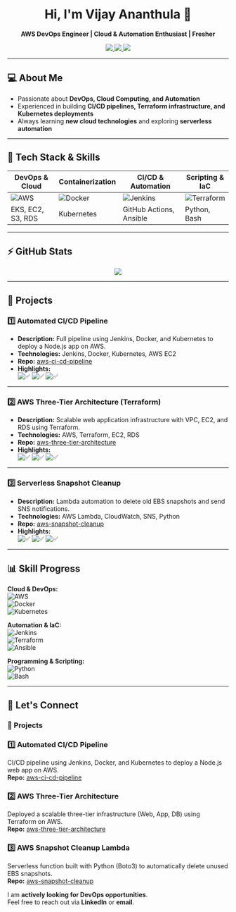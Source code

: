<p align="center">
  <h1 align="center">Hi, I'm Vijay Ananthula 👋</h1>
</p>

<p align="center">
  <strong>AWS DevOps Engineer | Cloud & Automation Enthusiast | Fresher</strong>
</p>

<p align="center">
  <a href="mailto:muralivijay7ananthula@gmail.com">
    <img src="https://img.shields.io/badge/Email-muralivijay7ananthula@gmail.com-blue?style=flat-square&logo=gmail"/>
  </a>
  <a href="https://www.linkedin.com/in/vijayananthula">
    <img src="https://img.shields.io/badge/LinkedIn-Vijay%20Ananthula-blue?style=flat-square&logo=linkedin"/>
  </a>
  <a href="https://github.com/VijayAnanthula">
    <img src="https://img.shields.io/badge/GitHub-VijayAnanthula-black?style=flat-square&logo=github"/>
  </a>
</p>

---

## 💻 About Me
- Passionate about **DevOps, Cloud Computing, and Automation**  
- Experienced in building **CI/CD pipelines, Terraform infrastructure, and Kubernetes deployments**  
- Always learning **new cloud technologies** and exploring **serverless automation**

---

## 🧰 Tech Stack & Skills

| DevOps & Cloud | Containerization | CI/CD & Automation | Scripting & IaC |
|----------------|------------------|--------------------|-----------------|
| ![AWS](https://img.shields.io/badge/AWS-232F3E?style=flat-square&logo=amazon-aws&logoColor=white) | ![Docker](https://img.shields.io/badge/Docker-2496ED?style=flat-square&logo=docker&logoColor=white) | ![Jenkins](https://img.shields.io/badge/Jenkins-D24939?style=flat-square&logo=jenkins&logoColor=white) | ![Terraform](https://img.shields.io/badge/Terraform-623CE4?style=flat-square&logo=terraform&logoColor=white) |
| EKS, EC2, S3, RDS | Kubernetes | GitHub Actions, Ansible | Python, Bash |

---

## ⚡ GitHub Stats
<p align="center">
  <img src="https://github-readme-stats.vercel.app/api?username=VijayAnanthula&show_icons=true&theme=tokyonight&count_private=true"/>
</p>

---

## 🚀 Projects

### 1️⃣ Automated CI/CD Pipeline
- **Description:** Full pipeline using Jenkins, Docker, and Kubernetes to deploy a Node.js app on AWS.
- **Technologies:** Jenkins, Docker, Kubernetes, AWS EC2
- **Repo:** [aws-ci-cd-pipeline](projects/aws-ci-cd-pipeline)
- **Highlights:**  
  ![✅](https://img.shields.io/badge/Automation✅-green) ![✅](https://img.shields.io/badge/Docker✅-blue) ![✅](https://img.shields.io/badge/Kubernetes✅-purple)

---

### 2️⃣ AWS Three-Tier Architecture (Terraform)
- **Description:** Scalable web application infrastructure with VPC, EC2, and RDS using Terraform.
- **Technologies:** AWS, Terraform, EC2, RDS
- **Repo:** [aws-three-tier-architecture](projects/aws-three-tier-architecture)
- **Highlights:**  
  ![✅](https://img.shields.io/badge/VPC✅-orange) ![✅](https://img.shields.io/badge/Security✅-red) ![✅](https://img.shields.io/badge/Infrastructure✅-teal)

---

### 3️⃣ Serverless Snapshot Cleanup
- **Description:** Lambda automation to delete old EBS snapshots and send SNS notifications.
- **Technologies:** AWS Lambda, CloudWatch, SNS, Python
- **Repo:** [aws-snapshot-cleanup](projects/aws-snapshot-cleanup)
- **Highlights:**  
  ![✅](https://img.shields.io/badge/Serverless✅-yellow) ![✅](https://img.shields.io/badge/Python✅-blue) ![✅](https://img.shields.io/badge/Automation✅-green)

---

## 📊 Skill Progress

**Cloud & DevOps:**  
![AWS](https://img.shields.io/badge/AWS-90%25-green)  
![Docker](https://img.shields.io/badge/Docker-85%25-blue)  
![Kubernetes](https://img.shields.io/badge/Kubernetes-80%25-purple)  

**Automation & IaC:**  
![Jenkins](https://img.shields.io/badge/Jenkins-80%25-red)  
![Terraform](https://img.shields.io/badge/Terraform-75%25-teal)  
![Ansible](https://img.shields.io/badge/Ansible-70%25-orange)  

**Programming & Scripting:**  
![Python](https://img.shields.io/badge/Python-85%25-yellow)  
![Bash](https://img.shields.io/badge/Bash-70%25-lightgrey)  

---

## 🌟 Let's Connect
### 🚀 Projects

### 1️⃣ Automated CI/CD Pipeline
CI/CD pipeline using Jenkins, Docker, and Kubernetes to deploy a Node.js web app on AWS.  
**Repo:** [aws-ci-cd-pipeline](https://github.com/VijayAnanthula/aws-ci-cd-pipeline)

### 2️⃣ AWS Three-Tier Architecture
Deployed a scalable three-tier infrastructure (Web, App, DB) using Terraform on AWS.  
**Repo:** [aws-three-tier-architecture](https://github.com/VijayAnanthula/aws-three-tier-architecture)

### 3️⃣ AWS Snapshot Cleanup Lambda
Serverless function built with Python (Boto3) to automatically delete unused EBS snapshots.  
**Repo:** [aws-snapshot-cleanup](https://github.com/VijayAnanthula/aws-snapshot-cleanup)

I am **actively looking for DevOps opportunities**.  
Feel free to reach out via **LinkedIn** or **email**.
